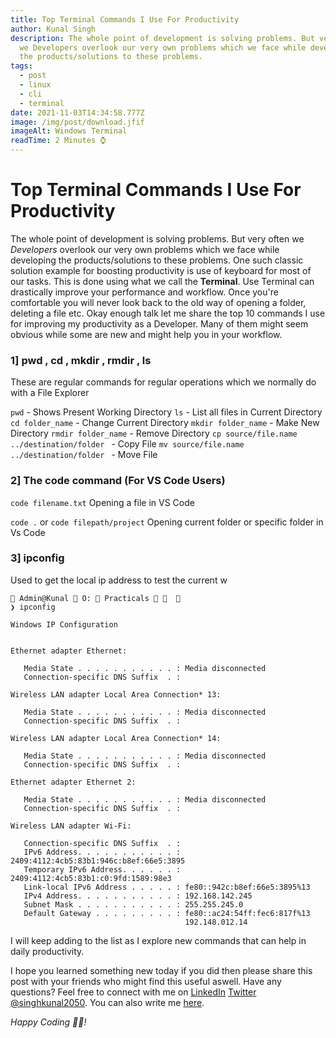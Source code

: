 ```yaml
---
title: Top Terminal Commands I Use For Productivity
author: Kunal Singh
description: The whole point of development is solving problems. But very often
  we Developers overlook our very own problems which we face while developing
  the products/solutions to these problems.
tags:
  - post
  - linux
  - cli
  - terminal
date: 2021-11-03T14:34:58.777Z
image: /img/post/download.jfif
imageAlt: Windows Terminal
readTime: 2 Minutes ⌚
---
```

# Top Terminal Commands I Use For Productivity

The whole point of development is solving problems. But very often we *Developers* overlook our very own problems which we face while developing the products/solutions to these problems. One such classic solution example for boosting productivity is use of keyboard for most of our tasks. This is done using what we call the **Terminal**. 
Use Terminal can drastically improve your performance and workflow. Once you're comfortable you will never look back to the old way of opening a folder, deleting a file etc.
Okay enough talk let me share the top 10 commands I use for improving my productivity as a Developer. Many of them might seem obvious while some are new and might help you in your workflow.

### 1] pwd , cd , mkdir , rmdir , ls 

These are regular commands for regular operations which we normally do with a File Explorer 

`pwd` - Shows Present Working Directory
`ls` - List all files in Current Directory
`cd folder_name` -  Change Current Directory
`mkdir folder_name` - Make New Directory
`rmdir folder_name` - Remove Directory
`cp source/file.name ../destination/folder ` - Copy File 
`mv source/file.name ../destination/folder ` - Move File 

### 2] The code command (For VS Code Users)

`code filename.txt`
Opening a file in VS Code

`code .` or `code filepath/project`
Opening current folder or specific folder in Vs Code 


### 3] ipconfig
Used to get the local ip address to test the current w

```
 Admin@Kunal  O:  Practicals    
❯ ipconfig

Windows IP Configuration


Ethernet adapter Ethernet:

   Media State . . . . . . . . . . . : Media disconnected
   Connection-specific DNS Suffix  . :

Wireless LAN adapter Local Area Connection* 13:

   Media State . . . . . . . . . . . : Media disconnected
   Connection-specific DNS Suffix  . :

Wireless LAN adapter Local Area Connection* 14:

   Media State . . . . . . . . . . . : Media disconnected
   Connection-specific DNS Suffix  . :

Ethernet adapter Ethernet 2:

   Media State . . . . . . . . . . . : Media disconnected
   Connection-specific DNS Suffix  . :

Wireless LAN adapter Wi-Fi:

   Connection-specific DNS Suffix  . :
   IPv6 Address. . . . . . . . . . . : 2409:4112:4cb5:83b1:946c:b8ef:66e5:3895
   Temporary IPv6 Address. . . . . . : 2409:4112:4cb5:83b1:c0:9fd:1589:98e3
   Link-local IPv6 Address . . . . . : fe80::942c:b8ef:66e5:3895%13
   IPv4 Address. . . . . . . . . . . : 192.168.142.245
   Subnet Mask . . . . . . . . . . . : 255.255.245.0
   Default Gateway . . . . . . . . . : fe80::ac24:54ff:fec6:817f%13
                                       192.148.012.14

```




I will keep adding to the list as I explore new commands that can help in daily productivity.


I hope you learned something new today if you did then please share this post with your friends who might find this useful aswell. Have any questions? Feel free to connect with me on     <a href="//linkedin.com/in/singhkunal2050" target="_blank">LinkedIn</a> <a href="//twitter.com/singhkunal2050" target="_blank">Twitter</a>  <a href="/" target="_blank">@singhkunal2050</a>. You can also write me <a href="/#contact" target="_blank">here</a>.

*Happy Coding 👩‍💻!*

